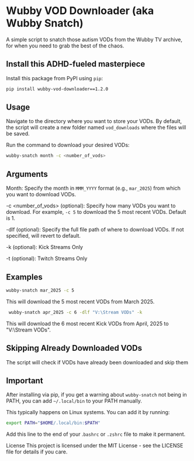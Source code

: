 # Wubby VOD Downloader (aka Wubby Snatch)

A simple script to snatch those autism VODs from the Wubby TV archive, for when you need to grab the best of the chaos.

## Install this ADHD-fueled masterpiece

Install this package from PyPI using `pip`:

```bash
pip install wubby-vod-downloader==1.2.0
```

## Usage

Navigate to the directory where you want to store your VODs. By default, the script will create a new folder named `vod_downloads` where the files will be saved.

Run the command to download your desired VODs:

```bash
wubby-snatch month -c <number_of_vods>
```

## Arguments

Month: Specify the month in `MMM_YYYY` format (e.g., `mar_2025`) from which you want to download VODs.

-c <number_of_vods> (optional): Specify how many VODs you want to download. For example, `-c 5` to download the 5 most recent VODs. Default is 1.

-dlf <path to folder> (optional): Specify the full file path of where to download VODs. If not specified, will revert to default.

-k (optional): Kick Streams Only

-t (optional): Twitch Streams Only

## Examples

```bash
wubby-snatch mar_2025 -c 5
```
This will download the 5 most recent VODs from March 2025.

```bash
 wubby-snatch apr_2025 -c 6 -dlf "V:\Stream VODs" -k
```
This will download the 6 most recent Kick VODs from April, 2025 to "V:\Stream VODs".

## Skipping Already Downloaded VODs

The script will check if VODs have already been downloaded and skip them

## Important

After installing via pip, if you get a warning about `wubby-snatch` not being in PATH, you can add `~/.local/bin` to your PATH manually.

This typically happens on Linux systems. You can add it by running:

```bash
export PATH="$HOME/.local/bin:$PATH"
```

Add this line to the end of your .`bashrc` or `.zshrc` file to make it permanent.

License
This project is licensed under the MIT License - see the LICENSE file for details if you care.
